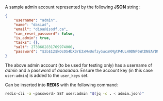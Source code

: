 A sample admin account represented by the following **JSON** string:
```json
{
    "username": "admin",
    "name": "dasiad",
    "email": "dioa@isodf.ca",
    "can_reset_password": false,
    "is_admin": true,
    "tasks": {},
    "salt": 2738682831769974000,
    "password": "$2b$12$kOcOS4bX3rE3xMwUofzyGucaKMgtP4UL49DNP6WtDN8AYD9wVQ8z."
}
```
The above admin account (to be used for testing only) has a username of *admin* and a password
of *aaaaaaaa*. Ensure the account key (in this case `user:admin`) is added to the `user_keys` set.

Can be inserted into **REDIS** with the following command:
```bash
redis-cli -a <password> SET user:admin "$(jq -c . < admin.json)"
```